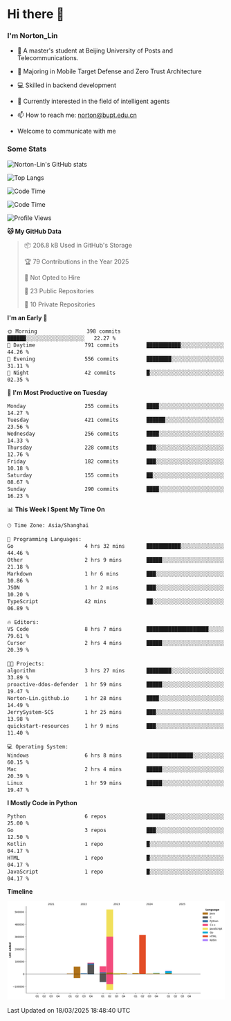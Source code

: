 
# Hi there 👋

### I'm Norton_Lin
- 🏫 A master's student at Beijing University of Posts and Telecommunications.
- 🌱 Majoring in Mobile Target Defense and Zero Trust Architecture
- 💻 Skilled in backend development
- 🤖 Currently interested in the field of intelligent agents
- 📫 How to reach me: [norton@bupt.edu.cn](mailto:norton@bupt.edu.cn)

- Welcome to communicate with me

### Some Stats
![Norton-Lin's GitHub stats](https://github-readme-stats.vercel.app/api?username=Norton-Lin&count_private=true&show_icons=true&theme=radical)

![Top Langs](https://github-readme-stats.vercel.app/api/top-langs/?username=Norton-Lin&langs_count=10&layout=compact)

![Code Time](https://github-readme-stats.vercel.app/api/wakatime?username=Norton_Lin)

<!--START_SECTION:waka-->
![Code Time](http://img.shields.io/badge/Code%20Time-922%20hrs%2051%20mins-blue)

![Profile Views](http://img.shields.io/badge/Profile%20Views-6-blue)

**🐱 My GitHub Data** 

> 📦 206.8 kB Used in GitHub's Storage 
 > 
> 🏆 79 Contributions in the Year 2025
 > 
> 🚫 Not Opted to Hire
 > 
> 📜 23 Public Repositories 
 > 
> 🔑 10 Private Repositories 
 > 
**I'm an Early 🐤** 

```text
🌞 Morning                398 commits         ██████░░░░░░░░░░░░░░░░░░░   22.27 % 
🌆 Daytime                791 commits         ███████████░░░░░░░░░░░░░░   44.26 % 
🌃 Evening                556 commits         ████████░░░░░░░░░░░░░░░░░   31.11 % 
🌙 Night                  42 commits          █░░░░░░░░░░░░░░░░░░░░░░░░   02.35 % 
```
📅 **I'm Most Productive on Tuesday** 

```text
Monday                   255 commits         ████░░░░░░░░░░░░░░░░░░░░░   14.27 % 
Tuesday                  421 commits         ██████░░░░░░░░░░░░░░░░░░░   23.56 % 
Wednesday                256 commits         ████░░░░░░░░░░░░░░░░░░░░░   14.33 % 
Thursday                 228 commits         ███░░░░░░░░░░░░░░░░░░░░░░   12.76 % 
Friday                   182 commits         ███░░░░░░░░░░░░░░░░░░░░░░   10.18 % 
Saturday                 155 commits         ██░░░░░░░░░░░░░░░░░░░░░░░   08.67 % 
Sunday                   290 commits         ████░░░░░░░░░░░░░░░░░░░░░   16.23 % 
```


📊 **This Week I Spent My Time On** 

```text
🕑︎ Time Zone: Asia/Shanghai

💬 Programming Languages: 
Go                       4 hrs 32 mins       ███████████░░░░░░░░░░░░░░   44.46 % 
Other                    2 hrs 9 mins        █████░░░░░░░░░░░░░░░░░░░░   21.18 % 
Markdown                 1 hr 6 mins         ███░░░░░░░░░░░░░░░░░░░░░░   10.86 % 
JSON                     1 hr 2 mins         ███░░░░░░░░░░░░░░░░░░░░░░   10.20 % 
TypeScript               42 mins             ██░░░░░░░░░░░░░░░░░░░░░░░   06.89 % 

🔥 Editors: 
VS Code                  8 hrs 7 mins        ████████████████████░░░░░   79.61 % 
Cursor                   2 hrs 4 mins        █████░░░░░░░░░░░░░░░░░░░░   20.39 % 

🐱‍💻 Projects: 
algorithm                3 hrs 27 mins       ████████░░░░░░░░░░░░░░░░░   33.89 % 
proactive-ddos-defender  1 hr 59 mins        █████░░░░░░░░░░░░░░░░░░░░   19.47 % 
Norton-Lin.github.io     1 hr 28 mins        ████░░░░░░░░░░░░░░░░░░░░░   14.49 % 
JerrySystem-SCS          1 hr 25 mins        ███░░░░░░░░░░░░░░░░░░░░░░   13.98 % 
quickstart-resources     1 hr 9 mins         ███░░░░░░░░░░░░░░░░░░░░░░   11.40 % 

💻 Operating System: 
Windows                  6 hrs 8 mins        ███████████████░░░░░░░░░░   60.15 % 
Mac                      2 hrs 4 mins        █████░░░░░░░░░░░░░░░░░░░░   20.39 % 
Linux                    1 hr 59 mins        █████░░░░░░░░░░░░░░░░░░░░   19.47 % 
```

**I Mostly Code in Python** 

```text
Python                   6 repos             ██████░░░░░░░░░░░░░░░░░░░   25.00 % 
Go                       3 repos             ███░░░░░░░░░░░░░░░░░░░░░░   12.50 % 
Kotlin                   1 repo              █░░░░░░░░░░░░░░░░░░░░░░░░   04.17 % 
HTML                     1 repo              █░░░░░░░░░░░░░░░░░░░░░░░░   04.17 % 
JavaScript               1 repo              █░░░░░░░░░░░░░░░░░░░░░░░░   04.17 % 
```



**Timeline**

![Lines of Code chart](https://raw.githubusercontent.com/Norton-Lin/Norton-Lin/main/assets/bar_graph.png)


 Last Updated on 18/03/2025 18:48:40 UTC
<!--END_SECTION:waka-->

